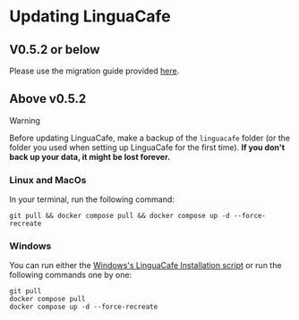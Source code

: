 # Updating LinguaCafe

## V0.5.2 or below

Please use the migration guide provided [here](/migration.md).
## Above v0.5.2

> [!WARNING]  
> Before updating LinguaCafe, make a backup of the `linguacafe` folder (or the folder you used when setting up LinguaCafe for the first time). **If you don't back up your data, it might be lost forever.**

### Linux  and MacOs

In your terminal, run the following command:

```
git pull && docker compose pull && docker compose up -d --force-recreate
```

### Windows

You can run either the [Windows's LinguaCafe Installation script](/install_linguacafe.bat) or run the following commands one by one:

```
git pull
docker compose pull
docker compose up -d --force-recreate
```